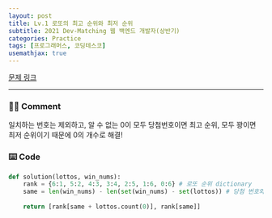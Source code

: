 ```yaml
---
layout: post
title: Lv.1 로또의 최고 순위와 최저 순위
subtitle: 2021 Dev-Matching 웹 백엔드 개발자(상반기)
categories: Practice
tags: [프로그래머스, 코딩테스코]
usemathjax: true
---
```


[문제 링크](https://programmers.co.kr/learn/courses/30/lessons/77484)

---

### ✍🏻 Comment
일치하는 번호는 제외하고, 알 수 없는 0이 모두 당첨번호이면 최고 순위, 모두 꽝이면 최저 순위이기 때문에 0의 개수로 해결!

### ⌨️ Code
```python
def solution(lottos, win_nums):
    rank = {6:1, 5:2, 4:3, 3:4, 2:5, 1:6, 0:6} # 로또 순위 dictionary
    same = len(win_nums) - len(set(win_nums) - set(lottos)) # 당첨 번호와 같은 번호의 개수
    
    return [rank[same + lottos.count(0)], rank[same]]
```